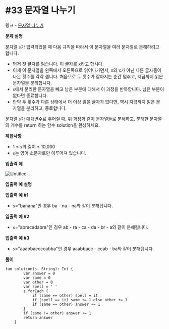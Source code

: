 # #33 문자열 나누기

링크 - [문자열 나누기](https://school.programmers.co.kr/learn/courses/30/lessons/140108)

**문제 설명**

문자열 `s`가 입력되었을 때 다음 규칙을 따라서 이 문자열을 여러 문자열로 분해하려고 합니다.

- 먼저 첫 글자를 읽습니다. 이 글자를 x라고 합시다.
- 이제 이 문자열을 왼쪽에서 오른쪽으로 읽어나가면서, x와 x가 아닌 다른 글자들이 나온 횟수를 각각 셉니다. 처음으로 두 횟수가 같아지는 순간 멈추고, 지금까지 읽은 문자열을 분리합니다.
- `s`에서 분리한 문자열을 빼고 남은 부분에 대해서 이 과정을 반복합니다. 남은 부분이 없다면 종료합니다.
- 만약 두 횟수가 다른 상태에서 더 이상 읽을 글자가 없다면, 역시 지금까지 읽은 문자열을 분리하고, 종료합니다.

문자열 `s`가 매개변수로 주어질 때, 위 과정과 같이 문자열들로 분해하고, 분해한 문자열의 개수를 return 하는 함수 solution을 완성하세요.

****제한사항****

- 1 ≤ `s`의 길이 ≤ 10,000
- `s`는 영어 소문자로만 이루어져 있습니다.

****입출력 예****

![Untitled](https://user-images.githubusercontent.com/105714784/219606884-846ce80c-3890-4ed1-b3aa-9416efaedfda.png)

****입출력 예 설명****

**입출력 예 #1**

- `s`="banana"인 경우 ba - na - na와 같이 분해됩니다.

**입출력 예 #2**

- `s`="abracadabra"인 경우 ab - ra - ca - da - br - a와 같이 분해됩니다.

**입출력 예 #3**

- `s`="aaabbaccccabba"인 경우 aaabbacc - ccab - ba와 같이 분해됩니다.

**풀이**

```
fun solution(s: String): Int {
        var answer = 0
        var same = 0
        var other = 0
        var spell = ' '
        s.forEach {
            if (same == other) spell = it
            if (spell == it) same += 1 else other += 1
            if (same == other) answer += 1
        }
        if (same != other) answer += 1
        return answer
    }
```
